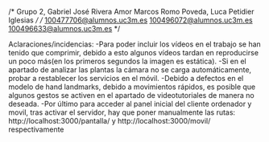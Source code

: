 /* Grupo 2, Gabriel José Rivera Amor Marcos Romo Poveda, Luca Petidier Iglesias */
/* 100477706@alumnos.uc3m.es 100496072@alumnos.uc3m.es 100496633@alumnos.uc3m.es */

Aclaraciones/incidencias:
-Para poder incluir los vídeos en el trabajo se han tenido que comprimir, debido a esto algunos vídeos tardan en reproducirse un poco más(en los primeros segundos la imagen es estática).
-Si en el apartado de analizar las plantas la cámara no se carga automáticamente, probar a restablecer los servicios en el móvil.
-Debido a defectos en el modelo de hand landmarks, debido a movimientos rápidos, es posible que algunos gestos se activen en el apartado de videotutoriales de manera no deseada.
-Por último para acceder al panel inicial del cliente ordenador y movil, tras activar el servidor, hay que poner manualmente las rutas: http://localhost:3000/pantalla/ y http://localhost:3000/movil/ respectivamente